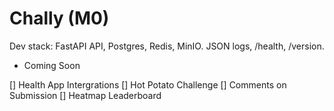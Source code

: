 # Chally (M0)
Dev stack: FastAPI API, Postgres, Redis, MinIO. JSON logs, /health, /version.

- Coming Soon

[] Health App Intergrations
[] Hot Potato Challenge
[] Comments on Submission
[] Heatmap Leaderboard